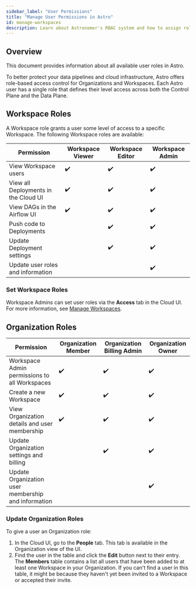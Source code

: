 ```yaml
---
sidebar_label: "User Permissions"
title: "Manage User Permissions in Astro"
id: manage-workspaces
description: Learn about Astronomer's RBAC system and how to assign roles to users.
---
```


## Overview

This document provides information about all available user roles in Astro.

To better protect your data pipelines and cloud infrastructure, Astro offers role-based access control for Organizations and Workspaces. Each Astro user has a single role that defines their level access across both the Control Plane and the Data Plane.

## Workspace Roles

A Workspace role grants a user some level of access to a specific Workspace. The following Workspace roles are available:

| Permission                           | **Workspace Viewer** | **Workspace Editor** | **Workspace Admin** |
| ------------------------------------ | -------------------- | -------------------- | ------------------- |
| View Workspace users                 | ✔️                   | ✔️                   | ✔️                  |
| View all Deployments in the Cloud UI | ✔️                   | ✔️                   | ✔️                  |
| View DAGs in the Airflow UI          | ✔️                   | ✔️                   | ✔️                  |
| Push code to Deployments             |                      | ✔️                   | ✔️                  |
| Update Deployment settings           |                      | ✔️                   | ✔️                  |
| Update user roles and information    |                      |                      | ✔️                  |

### Set Workspace Roles

Workspace Admins can set user roles via the **Access** tab in the Cloud UI. For more information, see [Manage Workspaces](manage-workspaces.md#manage-workspace-users).

## Organization Roles

| Permission                                          | **Organization Member** | **Organization Billing Admin** | **Organization Owner** |
| --------------------------------------------------- | ----------------------- | ------------------------------ | ---------------------- |
| Workspace Admin permissions to all Workspaces       | ✔️                      | ✔️                             | ✔️                     |
| Create a new Workspace                              | ✔️                      | ✔️                             | ✔️                     |
| View Organization details and user membership       | ✔️                      | ✔️                             | ✔️                     |
| Update Organization settings and billing            |                         | ✔️                             | ✔️                     |
| Update Organization user membership and information |                         |                                | ✔️                     |

### Update Organization Roles

To give a user an Organization role:

1. In the Cloud UI, go to the **People** tab. This tab is available in the Organization view of the UI.
2. Find the user in the table and click the **Edit** button next to their entry. The **Members** table contains a list all users that have been added to at least one Workspace in your Organization. If you can't find a user in this table, it might be because they haven't yet been invited to a Workspace or accepted their invite.
